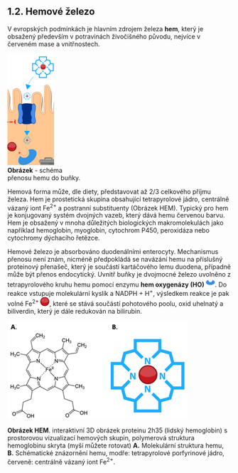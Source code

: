 <style>
img[alt^="image"] {max-width:20px;}
img[alt^="sim"] {  max-height:250px;}
</style>
## 1.2. Hemové železo

V evropských podmínkách je hlavním zdrojem železa __hem__, který je obsažený především v potravinách živočišného původu, nejvíce v červeném mase a vnitřnostech. 
<div class="w3-left">

![simhem](simhem.png)
<br /> **Obrázek** - schéma 
<br /> přenosu hemu do buňky.
</div>
Hemová forma může, dle diety, představovat až 2/3 celkového příjmu železa. Hem je prostetická skupina obsahující tetrapyrolové jádro, centrálně vázaný iont Fe<sup>2+</sup> a postranní substituenty (Obrázek HEM). Typický pro hem je konjugovaný systém dvojných vazeb, který dává hemu červenou barvu. Hem je obsažený v mnoha důležitých biologických makromolekulách jako například hemoglobin, myoglobin, cytochrom P450, peroxidáza nebo cytochromy dýchacího řetězce.

Hemové železo je absorbováno duodenálními enterocyty. Mechanismus přenosu není znám, nicméně předpokládá se navázání hemu na příslušný proteinový přenašeč, který je součástí kartáčového lemu duodena, případně může být přenos endocytický. Uvnitř buňky je dvojmocné železo uvolněno z tetrapyrolového kruhu hemu pomocí enzymu __hem oxygenázy (HO)__ ![image8](image8.jpg). Do reakce vstupuje molekulární kyslík a NADPH + H<sup>+</sup>, výsledkem reakce je pak volné Fe<sup>2+</sup> ![image1](image1.jpg), které se stává součástí pohotového poolu, oxid uhelnatý a biliverdin, který je dále redukován na bilirubin. 

<div class="w3-row">
<div class="w3-third">
<bdl-pdb-pdbe-molstar molecule-id="2h35" hide-polymer="true"></bdl-pdb-pdbe-molstar>

</div>
<div class="w3-twothird">

![ironhem](ironhem.png)

</div>
</div>

**Obrázek HEM**. interaktivní 3D obrázek 
proteinu 2h35 (lidský hemoglobin) s prostorovou 
vizualizací hemových skupin, polymerová struktura 
hemoglobinu skryta (myší můžete rotovat) **A.** Molekulární struktura hemu, **B.** Schématické znázornění hemu, modře: tetrapyrolové porfyrinové jádro, červeně: centrálně vázaný iont Fe<sup>2+</sup>.


<bdl-quiz 
question="Kolik hemových skupin je v hemoglobinu" 
answers="1|2|3|4"
correctoptions="false|false|false|true" 
explanations=""></bdl-quiz>


